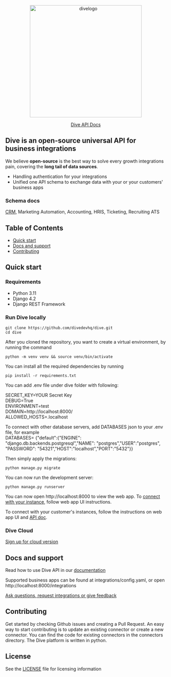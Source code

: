 <p align="center">
  <img alt="divelogo" width="350" src="https://docs.diveapi.co/images/logo_dark-1a726960.png">
</p>

<p align="center">
  <a href="https://docs.diveapi.co/" target="blank">Dive API Docs</a>
</p>

## Dive is an open-source universal API for business integrations

We believe **open-source** is the best way to solve every growth integrations pain, covering the **long tail of data sources**. 

- Handling authentication for your integrations
- Unified one API schema to exchange data with your or your customers' business apps

### Schema docs

[CRM](https://docs.diveapi.co/#crm), Marketing Automation, Accounting, HRIS, Ticketing, Recruiting ATS

## Table of Contents

- [Quick start](#quick-start)
- [Docs and support](#docs-and-support)
- [Contributing](#contributing)

## Quick start

### Requirements

- Python 3.11
- Django 4.2
- Django REST Framework

### Run Dive locally

```
git clone https://github.com/divedevhq/dive.git
cd dive
```
After you cloned the repository, you want to create a virtual environment, by running the command
```
python -m venv venv && source venv/bin/activate
```

You can install all the required dependencies by running
```
pip install -r requirements.txt
```


You can add .env file under dive folder with following:

SECRET_KEY=YOUR Secret Key <br/>
DEBUG=True<br/>
ENVIRONMENT=test<br/>
DOMAIN=http://localhost:8000/<br/>
ALLOWED_HOSTS=.localhost

To connect with other database servers, add DATABASES json to your .env file, for example <br/>
DATABASES= {"default":{"ENGINE": "django.db.backends.postgresql","NAME": "postgres","USER":"postgres", "PASSWORD": "54321","HOST":"localhost","PORT":"5432"}}

Then simply apply the migrations:
```
python manage.py migrate
```

You can now run the development server:

```
python manage.py runserver
```

You can now open http://localhost:8000 to view the web app.
To <a href="https://docs.diveapi.co/#connect-your-instance" target="blank"> connect with your instance</a>, follow web app UI instructions.

To connect with your customer's instances, follow the instructions on web app UI and <a href="https://docs.diveapi.co/#connect-multiple-instances"> API doc</a>.


### Dive Cloud

<a href="mailto:sherry@diveapi.co">Sign up for cloud version</a>



## Docs and support
Read how to use Dive API in our <a href="https://docs.diveapi.co/" target="blank">documentation</a>

Supported business apps can be found at integrations/config.yaml, or open http://localhost:8000/integrations   

<a href="mailto:sherry@diveapi.co">Ask questions, request integrations or give feedback</a>

## Contributing
Get started by checking Github issues and creating a Pull Request. An easy way to start contributing is to update an existing connector or create a new connector. You can find the code for existing connectors in the connectors directory. The Dive platform is written in python.

## License

See the <a href="https://github.com/DiveDevHQ/dive/blob/master/LICENSE">LICENSE</a> file for licensing information
